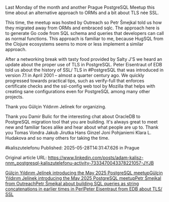 Last Monday of the month and another Prague PostgreSQL Meetup this time about an alternative approach to ORMs and a bit about TLS née SSL.


This time, the meetup was hosted by Outreach so Petr Šmejkal told us how they migrated away from ORMs and embraced sqlc. The approach here is to generate Go code from SQL schema and queries that developers can call as normal functions. This approach is familiar to me, because HugSQL from the Clojure ecosystems seems to more or less implement a similar approach.


After a networking break with tasty food provided by Salty J'S we heard an update about the proper use of TLS in PostgreSQL. Peter Eisentraut of EDB told us about the history of SSL/ TLS in #PostgreSQL that was introduced in version 7.1 in April 2001 – almost a quarter century ago. We quickly progressed towards practical tips, such as verify-full that enforces certificate checks and the ssl-config web tool by Mozilla that helps with creating sane configurations even for PostgreSQL among many other projects.


Thank you Gülçin Yıldırım Jelínek for organizing.


Thank you Damir Bulic for the interesting chat about OracleDB to PostgreSQL migration tool that you are building. It's always great to meet new and familiar faces alike and hear about what people are up to. Thank you Tomas Vondra Jakub Jirutka Hans Ginzel Joni Pohjaniemi Klara L. Hudakova and so many others for taking the time.


#kaliszutelefonu
Published: 2025-05-28T14:31:47.626 in Prague

Original article URL: https://www.linkedin.com/posts/adam-kalisz-nnm_postgresql-kaliszutelefonu-activity-7333470043378221057-JYJB

[Gülçin Yıldırım Jelínek introducing the May 2025 PostgreSQL meetup](./media/posgresql-meetup-may-2025-intro-1.jpg)[Gülçin Yıldırım Jelínek introducing the May 2025 PostgreSQL meetup](./media/posgresql-meetup-may-2025-intro-2.jpg)[Petr Šmejkal from Outreach](./media/postgresql-meetup-smejkal-1.jpg)[Petr Šmejkal about building SQL queries as string concatenations in earlier times in Perl](./media/postgresql-meetup-smejkal-2.jpg)[Peter Eisentraut from EDB about TLS/ SSL](./media/postgresql-meetup-eisentraut.jpg)